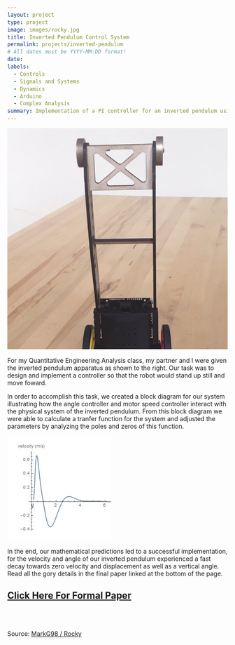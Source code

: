 ```yaml
---
layout: project
type: project
image: images/rocky.jpg
title: Inverted Pendulum Control System
permalink: projects/inverted-pendulum
# All dates must be YYYY-MM-DD format!
date:
labels:
  - Controls
  - Signals and Systems
  - Dynamics
  - Arduino
  - Complex Analysis
summary: Implementation of a PI controller for an inverted pendulum using Arduino.
---
```



<img class="ui medium right floated rounded image" src="../images/rocky.jpg">

For my Quantitative Engineering Analysis class, my partner and I were given the inverted pendulum apparatus as shown to the right. Our task was to design and implement a controller so that the robot would stand up still and move foward.

In order to accomplish this task, we created a block diagram for our system illustrating how the angle controller and motor speed controller interact with the physical system of the inverted pendulum. From this block diagram we were able to calculate a tranfer function for the system and adjusted the parameters by analyzing the poles and zeros of this function.


<img class="ui medium middle floated image" src="../images/velocity.jpg">

In the end, our mathematical predictions led to a successful implementation, for the velocity and angle of our inverted pendulum experienced a fast decay towards zero velocity and displacement as well as a vertical angle. Read all the gory details in the final paper linked at the bottom of the page.


## [Click Here For Formal Paper](https://github.com/MarkG98/Rocky/blob/master/paper.pdf)

<br />
<br />


Source: <a href="https://github.com/MarkG98/Rocky"><i class="large github icon"></i>MarkG98 / Rocky</a>

<br />
<br />
<br />
<br />


<div class="ui embed left float" data-source="youtube" data-id="8NEHefY7nq4"></div>
<br />
<div class="ui embed right float" data-source="youtube" data-id="Bw5P65t4VOY"></div>






